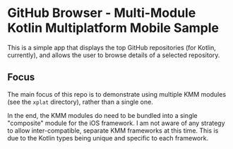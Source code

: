 # GitHub Browser - Multi-Module Kotlin Multiplatform Mobile Sample

This is a simple app that displays the top GitHub repositories (for Kotlin, currently), and allows
the user to browse details of a selected repository.

## Focus
The main focus of this repo is to demonstrate using multiple KMM modules (see the `xplat` directory),
rather than a single one.

In the end, the KMM modules do need to be bundled into a single "composite" module for the iOS
framework. I am not aware of any strategy to allow inter-compatible, separate KMM frameworks at this
time. This is due to the Kotlin types being unique and specific to each framework.